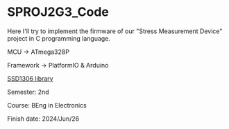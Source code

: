 # SPROJ2G3_Code
Here I'll try to implement the firmware of our "Stress Measurement Device" project in C programming language.  

MCU -> ATmega328P  

Framework -> PlatformIO & Arduino 

[SSD1306 library](https://github.com/lexus2k/ssd1306)

Semester: 2nd

Course: BEng in Electronics

Finish date: 2024/Jun/26
